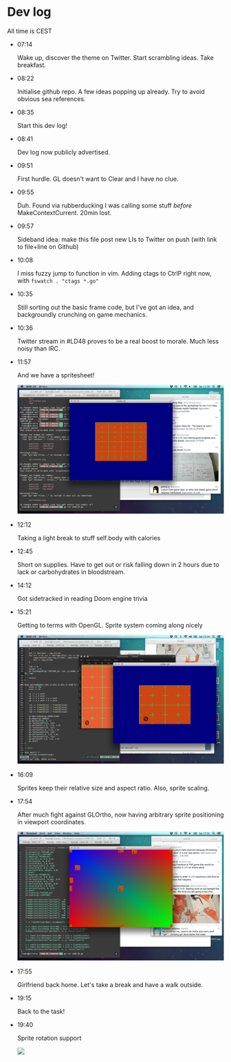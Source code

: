 # Dev log

All time is CEST

- 07:14

  Wake up, discover the theme on Twitter. Start scrambling ideas. Take
  breakfast.

- 08:22

  Initialise github repo. A few ideas popping up already. Try to avoid obvious
  sea references.

- 08:35

  Start this dev log!

- 08:41

  Dev log now publicly advertised.

- 09:51

  First hurdle. GL doesn't want to Clear and I have no clue.

- 09:55

  Duh. Found via rubberducking I was calling some stuff *before*
  MakeContextCurrent. 20min lost.

- 09:57

  Sideband idea: make this file post new LIs to Twitter on push (with link to
  file+line on Github)

- 10:08

  I miss fuzzy jump to function in vim. Adding ctags to CtrlP right now, with `fswatch . "ctags *.go"`

- 10:35

  Still sorting out the basic frame code, but I've got an idea, and backgroundly crunching on game mechanics.

- 10:36

  Twitter stream in #LD48 proves to be a real boost to morale. Much less noisy than IRC.

- 11:57

  And we have a spritesheet!

  ![](screenshots/1.png)

- 12:12

  Taking a light break to stuff self.body with calories

- 12:45

  Short on supplies. Have to get out or risk falling down in 2 hours due to lack or carbohydrates in bloodstream.

- 14:12

  Got sidetracked in reading Doom engine trivia

- 15:21

  Getting to terms with OpenGL. Sprite system coming along nicely

  ![](screenshots/2.png)

- 16:09

  Sprites keep their relative size and aspect ratio. Also, sprite scaling.

- 17:54

  After much fight against GLOrtho, now having arbitrary sprite positioning in viewport coordinates.

  ![](screenshots/3.png)

- 17:55

  Girlfriend back home. Let's take a break and have a walk outside.

- 19:15

  Back to the task!

- 19:40

  Sprite rotation support

  ![](screenshots/4.gif)
